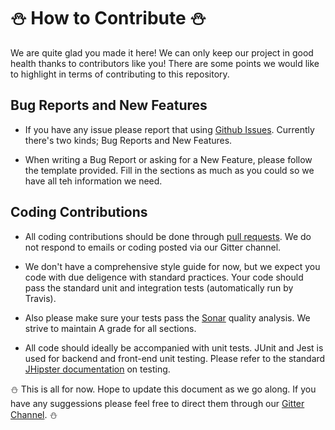 # :snowman: How to Contribute :snowman:

We are quite glad you made it here! We can only keep our project in good health thanks to contributors like you! There are some points
we would like to highlight in terms of contributing to this repository. 

## Bug Reports and New Features

- If you have any issue please report that using [Github Issues](https://github.com/python-sinhala-education-society/OnlineTutor/issues). 
Currently there's two kinds; Bug Reports and New Features. 

- When writing a Bug Report or asking for a New Feature, please follow the template provided. Fill in the sections as much as you could so 
we have all teh information we need. 

## Coding Contributions

- All coding contributions should be done through [pull requests](https://help.github.com/en/articles/creating-a-pull-request-from-a-fork). We do not respond to emails or coding posted via our Gitter channel. 

- We don't have a comprehensive style guide for now, but we expect you code with due deligence with standard practices. Your code 
should pass the standard unit and integration tests (automatically run by Travis). 

- Also please make sure your tests pass the [Sonar](https://sonarcloud.io/dashboard?id=com.asanka.tutor%3Aonline-tutor) quality
analysis. We strive to maintain A grade for all sections. 

- All code should ideally be accompanied with unit tests. JUnit and Jest is used for backend and front-end unit testing. Please refer to the 
standard [JHipster documentation](https://www.jhipster.tech/running-tests/) on testing. 

:snowman: This is all for now. Hope to update this document as we go along. If you have any suggessions please feel free to direct them
through our [Gitter Channel](https://gitter.im/Python-Sinhala-Education-Society/community?utm_source=share-link&utm_medium=link&utm_campaign=share-link). :snowman:
